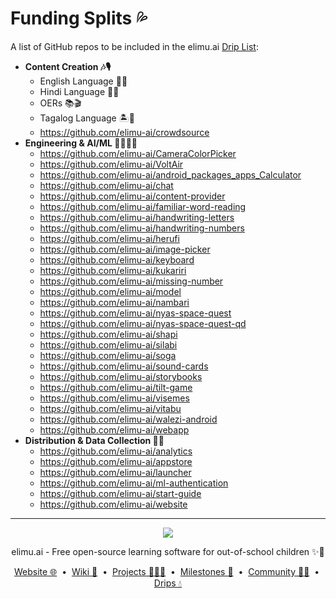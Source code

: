 # Funding Splits 💦

A list of GitHub repos to be included in the elimu.ai [Drip List](https://www.drips.network/app/drip-lists/41305178594442616889778610143373288091511468151140966646158126636698):

- **Content Creation 🎶🎙️**
  - English Language 🍔🏈
  - Hindi Language 🏏🐯
  - OERs 📚🎬
  - Tagalog Language 🏝️🦎
  - https://github.com/elimu-ai/crowdsource
- **Engineering & AI/ML 👩🏽‍💻📱**
  - https://github.com/elimu-ai/CameraColorPicker
  - https://github.com/elimu-ai/VoltAir
  - https://github.com/elimu-ai/android_packages_apps_Calculator
  - https://github.com/elimu-ai/chat
  - https://github.com/elimu-ai/content-provider
  - https://github.com/elimu-ai/familiar-word-reading
  - https://github.com/elimu-ai/handwriting-letters
  - https://github.com/elimu-ai/handwriting-numbers
  - https://github.com/elimu-ai/herufi
  - https://github.com/elimu-ai/image-picker
  - https://github.com/elimu-ai/keyboard
  - https://github.com/elimu-ai/kukariri
  - https://github.com/elimu-ai/missing-number
  - https://github.com/elimu-ai/model
  - https://github.com/elimu-ai/nambari
  - https://github.com/elimu-ai/nyas-space-quest
  - https://github.com/elimu-ai/nyas-space-quest-qd
  - https://github.com/elimu-ai/shapi
  - https://github.com/elimu-ai/silabi
  - https://github.com/elimu-ai/soga
  - https://github.com/elimu-ai/sound-cards
  - https://github.com/elimu-ai/storybooks
  - https://github.com/elimu-ai/tilt-game
  - https://github.com/elimu-ai/visemes
  - https://github.com/elimu-ai/vitabu
  - https://github.com/elimu-ai/walezi-android
  - https://github.com/elimu-ai/webapp
- **Distribution & Data Collection 🛵💨**
  - https://github.com/elimu-ai/analytics
  - https://github.com/elimu-ai/appstore
  - https://github.com/elimu-ai/launcher
  - https://github.com/elimu-ai/ml-authentication
  - https://github.com/elimu-ai/start-guide
  - https://github.com/elimu-ai/website

---

<p align="center">
  <img src="https://github.com/elimu-ai/webapp/blob/main/src/main/webapp/static/img/logo-text-256x78.png" />
</p>
<p align="center">
  elimu.ai - Free open-source learning software for out-of-school children ✨🚀
</p>
<p align="center">
  <a href="https://elimu.ai">Website 🌐</a>
  &nbsp;•&nbsp;
  <a href="https://github.com/elimu-ai/wiki#readme">Wiki 📃</a>
  &nbsp;•&nbsp;
  <a href="https://github.com/orgs/elimu-ai/projects?query=is%3Aopen">Projects 👩🏽‍💻</a>
  &nbsp;•&nbsp;
  <a href="https://github.com/elimu-ai/wiki/milestones">Milestones 🎯</a>
  &nbsp;•&nbsp;
  <a href="https://github.com/elimu-ai/wiki#open-source-community">Community 👋🏽</a>
  &nbsp;•&nbsp;
  <a href="https://www.drips.network/app/drip-lists/41305178594442616889778610143373288091511468151140966646158126636698">Drips 💧</a>
</p>
